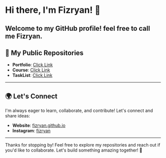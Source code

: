 # Hi there, I'm Fizryan! 👋

Welcome to my GitHub profile! feel free to call me **Fizryan**.
---

## 🔧 My Public Repositories
- **Portfolio**: [Click Link](https://fizryan.github.io/Assets/e-portfolio.html)
- **Course**: [Click Link](https://github.com/Fizryan/Course)
- **TaskList**: [Click Link](https://github.com/Fizryan/TaskList)

---

## 🌍 Let's Connect

I'm always eager to learn, collaborate, and contribute! Let's connect and share ideas:

- **Website**: [fizryan.github.io](https://fizryan.github.io/)
- **Instagram**: [fizryan](https://instagram.com/fizryan)

---
Thanks for stopping by! Feel free to explore my repositories and reach out if you'd like to collaborate. Let's build something amazing together! 🚀
